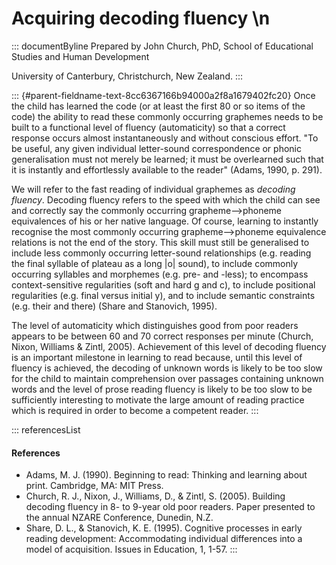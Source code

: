 # Acquiring decoding fluency \n

::: documentByline
Prepared by John Church, PhD, School of Educational Studies and Human
Development

University of Canterbury, Christchurch, New Zealand.
:::

::: {#parent-fieldname-text-8cc6367166b94000a2f8a1679402fc20}
Once the child has learned the code (or at least the first 80 or so
items of the code) the ability to read these commonly occurring
graphemes needs to be built to a functional level of fluency
(automaticity) so that a correct response occurs almost instantaneously
and without conscious effort. "To be useful, any given individual
letter-sound correspondence or phonic generalisation must not merely be
learned; it must be overlearned such that it is instantly and
effortlessly available to the reader" (Adams, 1990, p. 291).

We will refer to the fast reading of individual graphemes as *decoding
fluency*. Decoding fluency refers to the speed with which the child can
see and correctly say the commonly occurring grapheme--\>phoneme
equivalences of his or her native language. Of course, learning to
instantly recognise the most commonly occurring grapheme--\>phoneme
equivalence relations is not the end of the story. This skill must still
be generalised to include less commonly occurring letter-sound
relationships (e.g. reading the final syllable of plateau as a long
\|o\| sound), to include commonly occurring syllables and morphemes
(e.g. pre- and -less); to encompass context-sensitive regularities (soft
and hard g and c), to include positional regularities (e.g. final versus
initial y), and to include semantic constraints (e.g. their and there)
(Share and Stanovich, 1995).

The level of automaticity which distinguishes good from poor readers
appears to be between 60 and 70 correct responses per minute (Church,
Nixon, Williams & Zintl, 2005). Achievement of this level of decoding
fluency is an important milestone in learning to read because, until
this level of fluency is achieved, the decoding of unknown words is
likely to be too slow for the child to maintain comprehension over
passages containing unknown words and the level of prose reading fluency
is likely to be too slow to be sufficiently interesting to motivate the
large amount of reading practice which is required in order to become a
competent reader.
:::

::: referencesList
#### References

-   Adams, M. J. (1990). Beginning to read: Thinking and learning about
    print. Cambridge, MA: MIT Press.
-   Church, R. J., Nixon, J., Williams, D., & Zintl, S. (2005). Building
    decoding fluency in 8- to 9-year old poor readers. Paper presented
    to the annual NZARE Conference, Dunedin, N.Z.
-   Share, D. L., & Stanovich, K. E. (1995). Cognitive processes in
    early reading development: Accommodating individual differences into
    a model of acquisition. Issues in Education, 1, 1-57.
:::
